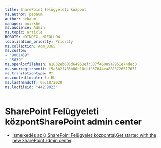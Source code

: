 ```yaml
---
title: SharePoint Felügyeleti központ
ms.author: pebaum
author: pebaum
manager: mnirkhe
ms.audience: Admin
ms.topic: article
ROBOTS: NOINDEX, NOFOLLOW
localization_priority: Priority
ms.collection: Adm_O365
ms.custom:
- "9001459"
- "5639"
ms.openlocfilehash: a1832eb635d64953efc387f46089a7961e74dec3
ms.sourcegitcommit: f5a3b2f436b00e18cbf337044ea8818726517651
ms.translationtype: MT
ms.contentlocale: hu-HU
ms.lasthandoff: 05/18/2020
ms.locfileid: "44279023"
---
```

# <a name="sharepoint-admin-center"></a><span data-ttu-id="9b2b0-102">SharePoint Felügyeleti központ</span><span class="sxs-lookup"><span data-stu-id="9b2b0-102">SharePoint admin center</span></span>

- <span data-ttu-id="9b2b0-103">[Ismerkedés az új SharePoint Felügyeleti központtal](https://docs.microsoft.com/sharepoint/get-started-new-admin-center).</span><span class="sxs-lookup"><span data-stu-id="9b2b0-103">[Get started with the new SharePoint admin center](https://docs.microsoft.com/sharepoint/get-started-new-admin-center).</span></span>
